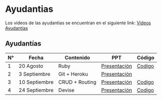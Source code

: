 # Ayudantias 

Los videos de las ayudantias se encuentran en el siguiente link: [Videos Ayudantías](https://drive.google.com/drive/folders/1tjdI2pFCf_io54h8tkE6evFwQPw_TRtB?usp=sharing)

## Ayudantías
| N°| Fecha          | Contenido              | PPT     | Código |
|---|----------------|------------------------|---------|---------
| 1 | 20 Agosto      | Ruby                   | [Presentación](https://github.com/IIC2143-2021-2/Syllabus/blob/main/Ayudant%C3%ADas/1.%20Ruby/0%20-%20IIC2143%20-%20Ruby.pdf)   | [Codigo](https://github.com/IIC2143-2021-2/Syllabus/tree/main/Ayudant%C3%ADas/1.%20Ruby) |
| 2 | 3 Septiembre   | Git + Heroku           | [Presentación](https://github.com/IIC2143-2021-2/Syllabus/blob/main/Ayudant%C3%ADas/2.%20Git%20%2B%20Heroku/git-cheat-sheet-education.pdf)   |  |
| 3 | 10 Septiembre  | CRUD + Routing         | [Presentación](https://github.com/IIC2143-2021-2/Syllabus/blob/main/Ayudant%C3%ADas/3.%20CRUD%20%2B%20Routing/Ayudant%C3%ADa%20CRUD.pdf)   | [Codigo]() |
| 4 | 24 Septiembre  | Devise                 | [Presentación](https://github.com/IIC2143-2021-2/Syllabus/blob/main/Ayudant%C3%ADas/4.%20Devise/Ayudant%C3%ADa%20Devise.pdf)   | [Codigo]() |
